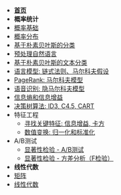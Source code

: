 * **[首页](/)**
* **概率统计**
* [概率基础](statistics/basic)
* [概率分布](statistics/distribution)
* [基于朴素贝叶斯的分类](statistics/naive-bayes)
* [预处理自然语言](statistics/nlp-preprocessing)
* [基于朴素贝叶斯的文本分类](statistics/text-classification)
* [语言模型: 链式法则、马尔科夫假设](statistics/lang-model)
* [PageRank: 马尔科夫模型](statistics/markov-model)
* [语音识别: 隐马尔科夫模型](statistics/implicit-markov-model)
* [信息熵和信息增益](statistics/entropy)
* [决策树算法: ID3, C4.5, CART](statistics/decision-tree)
* 特征工程
  * [寻找关键特征: 信息增益, 卡方](statistics/key-feature)
  * [数值变换: 归一化和标准化](statistics/normalization-standardization)
* A/B测试
  * [显著性检验 - A/B测试](statistics/significant-difference-1)
  * [显著性检验 - 方差分析（F检验）](statistics/significant-difference-2)
* **线性代数**
* [矩阵](linear_algebra/matrix)
* [线性代数](linear_algebra/index)

